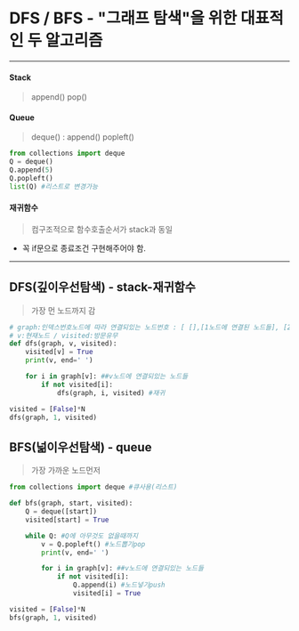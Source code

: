 # DFS / BFS - "그래프 탐색"을 위한 대표적인 두 알고리즘
***
#### Stack
> append() pop()
#### Queue
> deque() : append() popleft()
```python
from collections import deque
Q = deque()
Q.append(5)
Q.popleft()
list(Q) #리스트로 변경가능
```
#### 재귀함수
> 컴구조적으로 함수호출순서가 stack과 동일
- 꼭 if문으로 종료조건 구현해주어야 함. 
***
## DFS(깊이우선탐색) - stack-재귀함수
> 가장 먼 노드까지 감
```python
# graph:인덱스번호노드에 따라 연결되있는 노드번호 : [ [],[1노드에 연결된 노드들], [2노드에 연결된 노드들], ... ]
# v:현재노드 / visited:방문유무
def dfs(graph, v, visited):
    visited[v] = True
    print(v, end=' ')

    for i in graph[v]: ##v노드에 연결되있는 노드들
        if not visited[i]:
            dfs(graph, i, visited) #재귀

visited = [False]*N
dfs(graph, 1, visited)
```
## BFS(넒이우선탐색) - queue
> 가장 가까운 노드먼저 
```python
from collections import deque #큐사용(리스트)

def bfs(graph, start, visited):
    Q = deque([start])
    visited[start] = True

    while Q: #Q에 아무것도 없을때까지
        v = Q.popleft() #노드뽑기pop
        print(v, end=' ')

        for i in graph[v]: ##v노드에 연결되있는 노드들
            if not visited[i]:
                Q.append(i) #노드넣기push
                visited[i] = True

visited = [False]*N
bfs(graph, 1, visited)
```